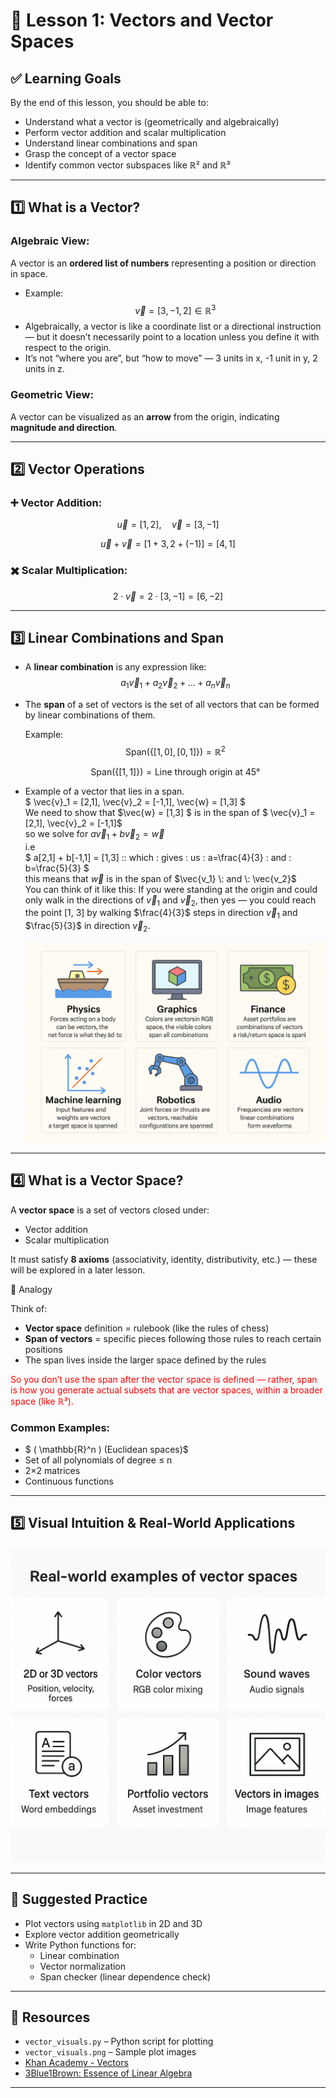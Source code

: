 # 📘 Lesson 1: Vectors and Vector Spaces

## ✅ Learning Goals
By the end of this lesson, you should be able to:
- Understand what a vector is (geometrically and algebraically)
- Perform vector addition and scalar multiplication
- Understand linear combinations and span
- Grasp the concept of a vector space
- Identify common vector subspaces like ℝ² and ℝ³

---

## 1️⃣ What is a Vector?

### Algebraic View:
A vector is an **ordered list of numbers** representing a position or direction in space.
- Example:
  $$
  \vec{v} = [3, -1, 2] \in \mathbb{R}^3
  $$
- Algebraically, a vector is like a coordinate list or a directional instruction — but it doesn’t necessarily point to a location unless you define it with respect to the origin. 
- It’s not “where you are”, but “how to move” — 3 units in x, -1 unit in y, 2 units in z.

  
### Geometric View:
A vector can be visualized as an **arrow** from the origin, indicating **magnitude and direction**.

---

## 2️⃣ Vector Operations

### ➕ Vector Addition:
$$
\vec{u} = [1, 2], \quad \vec{v} = [3, -1]
$$

$$
\vec{u} + \vec{v} = [1 + 3, 2 + (-1)] = [4, 1]
$$

### ✖️ Scalar Multiplication:
$$
2 \cdot \vec{v} = 2 \cdot [3, -1] = [6, -2]
$$

---

## 3️⃣ Linear Combinations and Span

- A **linear combination** is any expression like:
  $$
  a_1\vec{v}_1 + a_2\vec{v}_2 + \dots + a_n\vec{v}_n
  $$

- The **span** of a set of vectors is the set of all vectors that can be formed by linear combinations of them.

  Example:
  $$
  \text{Span}(\{[1, 0], [0, 1]\}) = \mathbb{R}^2
  $$

  $$
  \text{Span}(\{[1, 1]\}) = \text{Line through origin at 45°}
  $$
- Example of a vector that lies in a span. \
 $ \vec{v}_1 = [2,1], \vec{v}_2 = [-1,1], \vec{w} = [1,3] $ \
We need to show that $\vec{w} = [1,3] $ is in the span of $ \vec{v}_1 = [2,1], \vec{v}_2 = [-1,1]$ \
so we solve for $a\vec{v}_1 + b\vec{v}_2 = \vec{w}$ \
i.e \
$ a[2,1] + b[-1,1] = [1,3] \:\: which \: gives \: us  \: a=\frac{4}{3} \: and \: b=\frac{5}{3} $ \
this means that $\vec{w}$ is in the span of $\vec{v_1} \: and \: \vec{v_2}$ \
  You can think of it like this:
  If you were standing at the origin and could only walk in the directions of $\vec{v}_1$ and $\vec{v}_2$, then yes — you could reach the point [1, 3] by walking $\frac{4}{3}$ steps in direction $\vec{v}_1$ and $\frac{5}{3}$ in direction $\vec{v}_2.$

  ![Real-world applications of span and linear combinations](A_grid_of_six_squares_presents_practical_examples_.png)
  

---

## 4️⃣ What is a Vector Space?

A **vector space** is a set of vectors closed under:
- Vector addition
- Scalar multiplication

It must satisfy **8 axioms** (associativity, identity, distributivity, etc.) — these will be explored in a later lesson.

🔧 Analogy

Think of:
-	**Vector space** definition = rulebook (like the rules of chess)
-	**Span of vectors** = specific pieces following those rules to reach certain positions
-	The span lives inside the larger space defined by the rules

<font color="red">So you don’t use the span after the vector space is defined — rather, span is how you generate actual subsets that are vector spaces, within a broader space (like ℝ³).</font>

### Common Examples:
- $ ( \mathbb{R}^n ) (Euclidean spaces)$
- Set of all polynomials of degree ≤ n
- 2×2 matrices
- Continuous functions

---

## 5️⃣ Visual Intuition & Real-World Applications

![Real-world applications Vector Space](A_2D_digital_infographic_titled_Real-world_exampl.png)

---

## 🧪 Suggested Practice

- Plot vectors using `matplotlib` in 2D and 3D
- Explore vector addition geometrically
- Write Python functions for:
    - Linear combination
    - Vector normalization
    - Span checker (linear dependence check)

---

## 📁 Resources

- `vector_visuals.py` – Python script for plotting
- `vector_visuals.png` – Sample plot images
- [Khan Academy - Vectors](https://www.khanacademy.org/math/linear-algebra/vectors-and-spaces)
- [3Blue1Brown: Essence of Linear Algebra](https://www.youtube.com/playlist?list=PLZHQObOWTQDNPOjrT6KVlfJuKtYTftqH6)

---